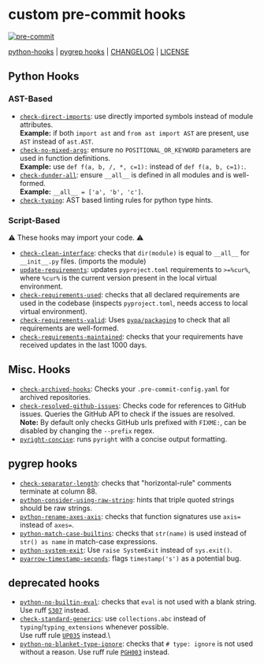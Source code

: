# custom pre-commit hooks

[![pre-commit](https://img.shields.io/badge/pre--commit-enabled-brightgreen?logo=pre-commit)](https://github.com/pre-commit/pre-commit)

[python-hooks](#python-hooks) | [pygrep hooks](#pygrep-hooks) | [CHANGELOG](CHANGELOG.md) | [LICENSE](LICENSE)

## Python Hooks

### AST-Based

- [`check-direct-imports`](docs/python/check_direct_imports.md): use directly imported symbols instead of module attributes.\
  **Example:** if both `import ast` and `from ast import AST` are present, use `AST` instead of `ast.AST`.
- [`check-no-mixed-args`](docs/python/check_no_mixed_args.md): ensure no `POSITIONAL_OR_KEYWORD` parameters are used in function definitions.\
  **Example:** use `def f(a, b, /, *, c=1):` instead of `def f(a, b, c=1):`.
- [`check-dunder-all`](docs/python/check_dunder_all.md): ensure `__all__` is defined in all modules and is well-formed.\
  **Example:** `__all__ = ['a', 'b', 'c']`.
- [`check-typing`](docs/python/check_typing.md): AST based linting rules for python type hints.

### Script-Based

⚠️ These hooks may import your code. ⚠️

- [`check-clean-interface`](docs/python/check_clean_interface.md): checks that `dir(module)` is equal to `__all__` for `__init__.py` files. (imports the module)
- [`update-requirements`](docs/python/update_requirements.md): updates `pyproject.toml` requirements to `>=%cur%`, where `%cur%` is the current version present in the local virtual environment.
- [`check-requirements-used`](docs/python/check_requirements_used.md): checks that all declared requirements are used in the codebase (inspects `pyproject.toml`, needs access to local virtual environment).
- [`check-requirements-valid`](docs/python/check_requirements_valid.md): Uses [`pypa/packaging`](https://github.com/pypa/packaging) to check that all requirements are well-formed.
- [`check-requirements-maintained`](docs/python/check_requirements_maintained.md): checks that your requirements have received updates in the last 1000 days.

## Misc. Hooks

- [`check-archived-hooks`](docs/check_archived_hooks.md): Checks your `.pre-commit-config.yaml` for archived repositories.
- [`check-resolved-github-issues`](docs/check_resolved_github_issues.md): Checks code for references to GitHub issues. Queries the GitHub API to check if the issues are resolved.\
  **Note:** By default only checks GitHub urls prefixed with `FIXME:`, can be disabled by changing the `--prefix` regex.
- [`pyright-concise`](docs/pyright_concise.md): runs `pyright` with a concise output formatting.

## pygrep hooks

- [`check-separator-length`](docs/pygrep/check_separator_length.md): checks that "horizontal-rule" comments terminate at column 88.
- [`python-consider-using-raw-string`](docs/pygrep/python_consider_using_raw_string.md): hints that triple quoted strings should be raw strings.
- [`python-rename-axes-axis`](docs/pygrep/python_rename_axes_axis.md): checks that function signatures use `axis=` instead of `axes=`.
- [`python-match-case-builtins`](docs/pygrep/python_match_case_builtins.md): checks that `str(name)` is used instead of `str() as name` in match-case expressions.
- [`python-system-exit`](docs/pygrep/python_system_exit.md): Use `raise SystemExit` instead of `sys.exit()`.
- [`pyarrow-timestamp-seconds`](docs/pygrep/pyarrow_timestamp_seconds.md): flags `timestamp('s')` as a potential bug.

## deprecated hooks

- [`python-no-builtin-eval`](docs/pygrep/python_no_builtin_eval.md): checks that `eval` is not used with a blank string.\
  Use ruff [`S307`](https://docs.astral.sh/ruff/rules/suspicious-eval-usage/) instead.
- [`check-standard-generics`](docs/python/check_standard_generics.md): use `collections.abc` instead of `typing`/`typing_extensions` whenever possible.\
  Use ruff rule [`UP035`](https://docs.astral.sh/ruff/rules/deprecated-import/) instead.\
- [`python-no-blanket-type-ignore`](docs/pygrep/python_no_blanket_type_ignore.md): checks that `# type: ignore` is not used without a reason.
  Use ruff rule [`PGH003`](https://docs.astral.sh/ruff/rules/blanket-type-ignore/) instead.

